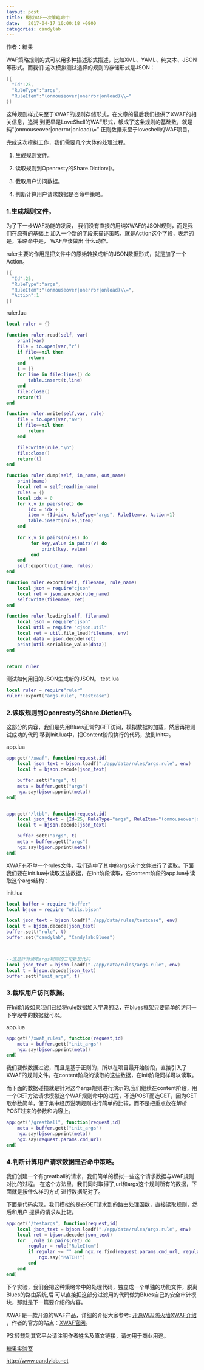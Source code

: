 ```yaml
---
layout: post
title: 模拟WAF一次策略命中
date:   2017-04-17 10:00:18 +0800 
categories: candylab
---
```



作者：糖果

WAF策略规则的式可以用多种描述形式描述，比如XML、YAML、纯文本、JSON等形式。而我们
这次模拟测试选择的规则的存储形式是JSON：

```lua
[{
  "Id":25,
  "RuleType":"args",
  "RuleItem":"(onmouseover|onerror|onload)\\="
}]
```

这种规则样式来至于XWAF的规则存储形式，在文章的最后我们提供了XWAF的相关信息，追溯
到更早是LoveShell的WAF形式，够成了这条规则的基础数，就是纯“(onmouseover|onerror|onload)\\=”
正则数据来至于loveshell的WAF项目。


完成这次模拟工作，我们需要几个大体的处理过程。

1. 生成规则文件。

2. 读取规则到Openresty的Share.Diction中。

3. 截取用户访问数据。

4. 判断计算用户请求数据是否命中策略。


### 1.生成规则文件。

为了下一步WAF功能的发展， 我们没有直接的用纯XWAF的JSON规则，而是我们在原有的基础上
加入一个新的字段来描述策略，就是Action这个字段，表示的是，策略命中是， WAF应该做出
什么动作。

ruler主要的作用是把文件中的原始转换成新的JSON数据形式，就是加了一个Action。


```lua
[{
  "Id":25,
  "RuleType":"args",
  "RuleItem":"(onmouseover|onerror|onload)\\=",
  "Action":1
}]
```

ruler.lua

```lua
local ruler = {}

function ruler.read(self, var)
    print(var)
    file = io.open(var,"r")
    if file==nil then
        return
    end
    t = {}
    for line in file:lines() do
        table.insert(t,line)
    end
    file:close()
    return(t)
end

function ruler.write(self,var, rule)
    file = io.open(var,"aw")
    if file==nil then
        return
    end

    file:write(rule,"\n")    
    file:close()
    return(t)
end

function ruler.dump(self, in_name, out_name)
    print(name)
    local ret = self:read(in_name)
    rules = {}
    local idx = 0
    for k,v in pairs(ret) do
        idx = idx + 1
        item = {Id=idx, RuleType="args", RuleItem=v, Action=1}
        table.insert(rules,item)
    end
    
    for k,v in pairs(rules) do
         for key,value in pairs(v) do
             print(key, value)
         end
    end 
    self:export(out_name, rules)
end

function ruler.export(self, filename, rule_name)
    local json = require"cjson"
    local ret = json.encode(rule_name)
    self:write(filename, ret)
end

function ruler.loading(self, filename)
    local json = require"cjson"
    local util = require "cjson.util"
    local ret = util.file_load(filename, env)
    local data = json.decode(ret)
    print(util.serialise_value(data))
end


return ruler 

```

测试如何用旧的JSON生成新的JSON。
test.lua

```lua
local ruler = require"ruler"
ruler::export("args.rule", "testcase")
```



### 2.读取规则到Openresty的Share.Diction中。

这部分的内容，我们是先用Blues正常的GET访问，模拟数据的加载，然后再把测试成功的代码
移到Init.lua中，把Content阶段执行的代码，放到Init中。

app.lua

```lua
app:get("/xwaf", function(request,id)
    local json_text = bjson.loadf("./app/data/rules/args.rule", env)
    local t = bjson.decode(json_text)

    buffer.sett("args", t)
    meta = buffer.gett("args")
    ngx.say(bjson.pprint(meta))
end)


app:get("/ltbl", function(request,id)
    local json_text = {Id=25, RuleType="args", RuleItem="(onmouseover|onerror|onload)\\="}
    local t = bjson.decode(json_text)

    buffer.sett("args", t)
    meta = buffer.gett("args")
    ngx.say(bjson.pprint(meta))
end)
```

XWAF有不单一个rules文件，我们选中了其中的args这个文件进行了读取，下面我们要在init.lua中读取这些数据，在init阶段读取，在content阶段的app.lua中读取这个args结构：

init.lua
```lua
local buffer = require "buffer"
local bjson = require "utils.bjson"

local json_text = bjson.loadf("./app/data/rules/testcase", env)
local t = bjson.decode(json_text)
buffer.sett("rule", t)
buffer.set("candylab", "Candylab:Blues")



--这是针对读取args规则的三句新加代码
local json_text = bjson.loadf("./app/data/rules/args.rule", env)
local t = bjson.decode(json_text)
buffer.sett("init_args", t)
```


### 3.截取用户访问数据。

在Init阶段如果我们已经将rule数据加入字典的话，在blues框架只要简单的访问一下字段中的数据就可以。

app.lua
```lua
app:get("/xwaf_rules", function(request,id)
    meta = buffer.gett("init_args")
    ngx.say(bjson.pprint(meta))
end)
```




我们要做数据过滤，而且是基于正则的，所以在项目最开始阶段，直接引入了XWAF的规则文件。在content阶段的读取的这些数据，在init阶段同样可以读取。

而下面的数据碰撞就是针对这个args规则进行演示的,我们继续在content阶段，用一个GET方法请求模拟这个WAF规则命中的过程，不选POST而选GET，因为GET取参数简单，便于集中经历说明规则进行简单的比较，而不是把重点放在解析POST过来的参数和内容上。


```lua
app:get("/greatball", function(request,id)
    meta = buffer.gett("init_args")
    ngx.say(bjson.pprint(meta))
    ngx.say(request.params.cmd_url)
end)
```

### 4.判断计算用户请求数据是否命中策略。

我们创建一个有greatball的请求，我们简单的模拟一些这个请求数据与WAF规则对比的过程。
在这个方法里，我们同时取得了,url和args这个规则所有的数据，下面就是按什么样的方式
进行数据配对了。


下面是代码实现，我们模拟的是在GET请求到的路由处理函数，直接读取规则，然后和用户
提供的请求从比较。

```lua
app:get("/testargs", function(request,id)
    local json_text = bjson.loadf("./app/data/rules/args.rule", env)
    local ret = bjson.decode(json_text)
    for _,rule in pairs(ret) do
        regular = rule["RuleItem"]
        if regular ~= "" and ngx.re.find(request.params.cmd_url, regular, "jo") then
            ngx.say("MATCH!")
        end 
    end 
end)
```


下个实验，我们会把这种策略命中的处理代码，独立成一个单独的功能文件，脱离Blues的路由系统,后 可以直接把这部分过滤用的代码做为Blues自己的安全审计模块，那就是下一篇要介绍的内容。



XWAF是一款开源的WAF产品，详细的介绍大家参考: [开源WEB防火墙XWAF介绍](https://www.openresty.com.cn/X-WAF-README.html) ，作者的官方的站点：[XWAF官网](https://waf.xsec.io/)。


PS:转载到其它平台请注明作者姓名及原文链接，请勿用于商业用途。

[糖果实验室](http://www.candylab.net)

http://www.candylab.net
